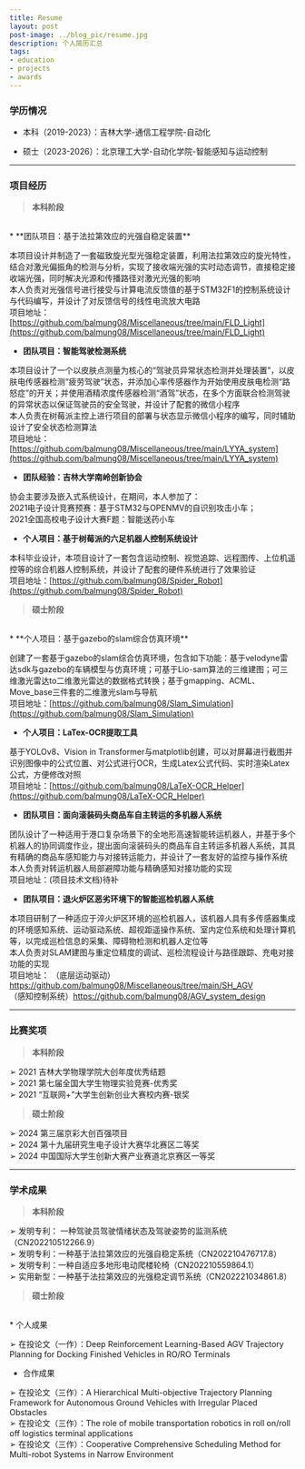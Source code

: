 ```yaml
---
title: Resume
layout: post
post-image: ../blog_pic/resume.jpg
description: 个人简历汇总
tags:
- education
- projects
- awards
---
```

### 学历情况
* 本科（2019-2023）：吉林大学-通信工程学院-自动化

* 硕士（2023-2026）：北京理工大学-自动化学院-智能感知与运动控制

-----------------
### 项目经历

> **本科阶段**
<br>
* **团队项目：基于法拉第效应的光强自稳定装置**

本项目设计并制造了一套磁致旋光型光强稳定装置，利用法拉第效应的旋光特性，结合对激光偏振角的检测与分析，实现了接收端光强的实时动态调节，直接稳定接收端光强，同时解决光源和传播路径对激光光强的影响<br>
本人负责对光强信号进行接受与计算电流反馈值的基于STM32F1的控制系统设计与代码编写，并设计了对反馈信号的线性电流放大电路<br>
项目地址：[https://github.com/balmung08/Miscellaneous/tree/main/FLD_Light](https://github.com/balmung08/Miscellaneous/tree/main/FLD_Light)

* **团队项目：智能驾驶检测系统**

本项目设计了一个以皮肤点测量为核心的“驾驶员异常状态检测并处理装置”，以皮肤电传感器检测“疲劳驾驶”状态，并添加心率传感器作为开始使用皮肤电检测“路怒症”的开关；并使用酒精浓度传感器检测“酒驾”状态，在多个方面联合检测驾驶的异常状态以保证驾驶员的安全驾驶，并设计了配套的微信小程序<br>
本人负责在树莓派主控上进行项目的部署与状态显示微信小程序的编写，同时辅助设计了安全状态检测算法<br>
项目地址：[https://github.com/balmung08/Miscellaneous/tree/main/LYYA_system](https://github.com/balmung08/Miscellaneous/tree/main/LYYA_system)


* **团队经验：吉林大学南岭创新协会**

协会主要涉及嵌入式系统设计，在期间，本人参加了：<br>
2021电子设计竞赛预赛：基于STM32与OPENMV的自识别攻击小车；<br>
2021全国高校电子设计大赛F题：智能送药小车

* **个人项目：基于树莓派的六足机器人控制系统设计**

本科毕业设计，本项目设计了一套包含运动控制、视觉追踪、远程图传、上位机遥控等的综合机器人控制系统，并设计了配套的硬件系统进行了效果验证<br>
项目地址：[https://github.com/balmung08/Spider_Robot](https://github.com/balmung08/Spider_Robot)


> **硕士阶段**
<br>
* **个人项目：基于gazebo的slam综合仿真环境**

创建了一套基于gazebo的slam综合仿真环境，包含如下功能：基于velodyne雷达sdk与gazebo的车辆模型与仿真环境；可基于Lio-sam算法的三维建图；可三维激光雷达to二维激光雷达的数据格式转换；基于gmapping、ACML、Move_base三件套的二维激光slam与导航<br>
项目地址：[https://github.com/balmung08/Slam_Simulation](https://github.com/balmung08/Slam_Simulation)

* **个人项目：LaTex-OCR提取工具**

基于YOLOv8、Vision in Transformer与matplotlib创建，可以对屏幕进行截图并识别图像中的公式位置、对公式进行OCR，生成Latex公式代码、实时渲染Latex公式，方便修改对照<br>
项目地址：[https://github.com/balmung08/LaTeX-OCR_Helper](https://github.com/balmung08/LaTeX-OCR_Helper)

* **团队项目：面向滚装码头商品车自主转运的多机器人系统**

团队设计了一种适用于港口复杂场景下的全地形高速智能转运机器人，并基于多个机器人的协同调度作业，提出面向滚装码头的商品车自主转运多机器人系统，其具有精确的商品车感知能力与对接转运能力，并设计了一套友好的监控与操作系统<br>
本人负责对转运机器人局部避障功能与精确感知对接功能的实现<br>
项目地址：(项目技术文档)待补<br>

* **团队项目：退火炉区恶劣环境下的智能巡检机器人系统**

本项目研制了一种适应于淬火炉区环境的巡检机器人，该机器人具有多传感器集成的环境感知系统、运动驱动系统、超视距遥操作系统、室内定位系统和处理计算机等，以完成巡检信息的采集、障碍物检测和机器人定位等<br>
本人负责对SLAM建图与重定位精度的调试、巡检流程设计与路径跟踪、充电对接功能的实现<br>
项目地址：
（底层运动驱动）https://github.com/balmung08/Miscellaneous/tree/main/SH_AGV<br>
（感知控制系统）https://github.com/balmung08/AGV_system_design

----------------------
### 比赛奖项

> **本科阶段**

➢ 2021 吉林大学物理学院大创年度优秀结题<br>
➢ 2021 第七届全国大学生物理实验竞赛-优秀奖<br>
➢ 2021 “互联网+”大学生创新创业大赛校内赛-银奖

> **硕士阶段**

➢ 2024 第三届京彩大创百强项目<br>
➢ 2024 第十九届研究生电子设计大赛华北赛区二等奖<br>
➢ 2024 中国国际大学生创新大赛产业赛道北京赛区一等奖

--------------------------------

### 学术成果

> **本科阶段**

➢ 发明专利： 一种驾驶员驾驶情绪状态及驾驶姿势的监测系统（CN202210512266.9）<br>
➢ 发明专利：一种基于法拉第效应的光强自稳定系统（CN202210476717.8）<br>
➢ 发明专利：一种自适应多地形电动爬楼轮椅（CN202210559864.1）<br>
➢ 实用新型：一种基于法拉第效应的光强稳定调节系统（CN202221034861.8）<br>

> **硕士阶段**
<br>
* 个人成果

➢ 在投论文（一作）：Deep Reinforcement Learning-Based AGV Trajectory Planning for Docking Finished Vehicles in RO/RO Terminals

* 合作成果

➢ 在投论文（三作）：A Hierarchical Multi-objective Trajectory Planning Framework for Autonomous Ground Vehicles with Irregular Placed Obstacles<br>
➢ 在投论文（三作）：The role of mobile transportation robotics in roll on/roll off logistics terminal applications<br>
➢ 在投论文（三作）：Cooperative Comprehensive Scheduling Method for Multi-robot Systems in Narrow Environment<br>
